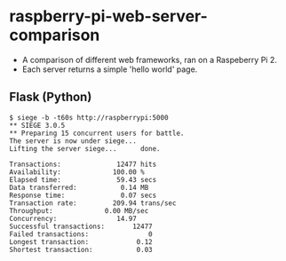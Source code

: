 # raspberry-pi-web-server-comparison

- A comparison of different web frameworks, ran on a Raspeberry Pi 2.
- Each server returns a simple 'hello world' page.

## Flask (Python)
```
$ siege -b -t60s http://raspberrypi:5000
** SIEGE 3.0.5
** Preparing 15 concurrent users for battle.
The server is now under siege...
Lifting the server siege...      done.

Transactions:		       12477 hits
Availability:		      100.00 %
Elapsed time:		       59.43 secs
Data transferred:	        0.14 MB
Response time:		        0.07 secs
Transaction rate:	      209.94 trans/sec
Throughput:		        0.00 MB/sec
Concurrency:		       14.97
Successful transactions:       12477
Failed transactions:	           0
Longest transaction:	        0.12
Shortest transaction:	        0.03
```
